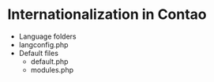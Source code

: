 
Internationalization in Contao
==============================

* Language folders
* langconfig.php
* Default files
    * default.php
    * modules.php